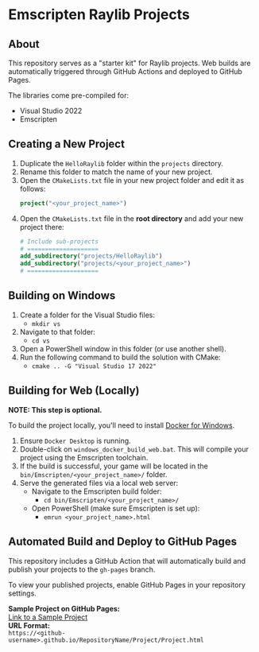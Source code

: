 # Emscripten Raylib Projects

## About

This repository serves as a "starter kit" for Raylib projects. Web builds are automatically triggered through GitHub Actions and deployed to GitHub Pages.

The libraries come pre-compiled for:
- Visual Studio 2022
- Emscripten

## Creating a New Project

1. Duplicate the `HelloRaylib` folder within the `projects` directory.
2. Rename this folder to match the name of your new project.
3. Open the `CMakeLists.txt` file in your new project folder and edit it as follows:
    ```CMake
    project("<your_project_name>")
    ```
4. Open the `CMakeLists.txt` file in the **root directory** and add your new project there:
    ```CMake
    # Include sub-projects
    # ====================
    add_subdirectory("projects/HelloRaylib")
    add_subdirectory("projects/<your_project_name>")
    # ====================
    ```

## Building on Windows

1. Create a folder for the Visual Studio files:
    - `mkdir vs`
2. Navigate to that folder:
    - `cd vs`
3. Open a PowerShell window in this folder (or use another shell).
4. Run the following command to build the solution with CMake:
    - `cmake .. -G "Visual Studio 17 2022"`

## Building for Web (Locally)
**NOTE: This step is optional.**

To build the project locally, you'll need to install [Docker for Windows](https://hub.docker.com/editions/community/docker-ce-desktop-windows/).

1. Ensure `Docker Desktop` is running.
2. Double-click on `windows_docker_build_web.bat`. This will compile your project using the Emscripten toolchain.
3. If the build is successful, your game will be located in the `bin/Emscripten/<your_project_name>/` folder.
4. Serve the generated files via a local web server:
    - Navigate to the Emscripten build folder:
        - `cd bin/Emscripten/<your_project_name>/`
    - Open PowerShell (make sure Emscripten is set up):
        - `emrun <your_project_name>.html`

## Automated Build and Deploy to GitHub Pages

This repository includes a GitHub Action that will automatically build and publish your projects to the `gh-pages` branch. 

To view your published projects, enable GitHub Pages in your repository settings.

**Sample Project on GitHub Pages:**  
[Link to a Sample Project](https://autoexecbatman.github.io/EmscriptenHelloRaylib---Copy-2-/Pong/Pong.html)  
**URL Format:**  
`https://<github-username>.github.io/RepositoryName/Project/Project.html`
